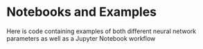 # Notebooks and Examples
Here is code containing examples of both different neural network parameters as well as a Jupyter Notebook workflow